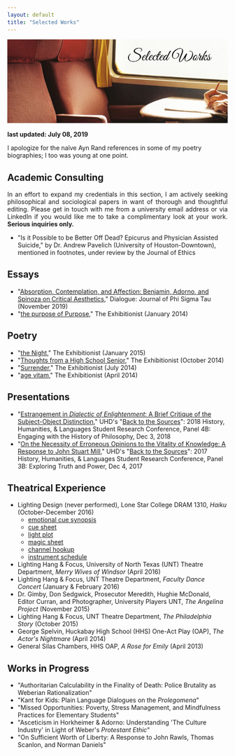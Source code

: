```yaml
---
layout: default
title: "Selected Works"
---
```

<div class="hero-image">
  <img src="/assets/images/selected-works-hero-image.jpg" alt="selected works hero image"/>
</div>

**last updated: July 08, 2019**

<div class="text">I apologize for the naïve Ayn Rand references in some of my poetry biographies; I too was young at one point.</div>


## Academic Consulting

<div class="text" align="justify"> In an effort to expand my credentials in this section, I am actively seeking philosophical and sociological papers in want of thorough and thoughtful editing. Please get in touch with me from a university email address or via LinkedIn if you would like me to take a complimentary look at your work. <strong>Serious inquiries only.</strong></div>

* "Is it Possible to be Better Off Dead? Epicurus and Physician Assisted Suicide," by Dr. Andrew Pavelich (University of Houston-Downtown), mentioned in footnotes, under review by the Journal of Ethics


## Essays

* "[Absorption, Contemplation, and Affection: Benjamin, Adorno, and Spinoza on Critical Aesthetics](/assets/pdfs/2019-11-benjamin-adorno-spinoza.pdf)," Dialogue: Journal of Phi Sigma Tau (November 2019)
* "[the purpose of Purpose](https://thexzbt.files.wordpress.com/2013/02/2014-1.pdf)," The Exhibitionist (January 2014)


## Poetry

* "[the Night](https://thexzbt.files.wordpress.com/2013/02/2015-1.pdf)," The Exhibitionist (January 2015)
* "[Thoughts from a High School Senior](https://thexzbt.files.wordpress.com/2014/10/2014-4.pdf)," The Exhibitionist (October 2014)
* "[Surrender](https://thexzbt.files.wordpress.com/2014/10/2014-3.pdf)," The Exhibitionist (July 2014)
* "[age vitam](https://thexzbt.files.wordpress.com/2013/02/2014-2.pdf)," The Exhibitionist (April 2014)



## Presentations

* "[Estrangement in *Dialectic of Enlightenment*: A Brief Critique of the Subject-Object Distinction](/assets/pdfs/2018-12-03-estrangement.pdf)," UHD's "[Back to the Sources](https://www.uhd.edu/academics/humanities/about/departments/hhl/Documents/2018-HHL-Student-Resaerch-Conference-PROGRAM.pdf)": 2018 History, Humanities, & Languages Student Research Conference, Panel 4B: Engaging with the History of Philosophy, Dec 3, 2018
* "[On the Necessity of Erroneous Opinions to the Vitality of Knowledge: A Response to John Stuart Mill](/assets/pdfs/2017-12-04-erroneous-opinions.pdf)," UHD's "[Back to the Sources](/assets/pdfs/2017-12-04-conference-program.pdf)": 2017 History, Humanities, & Languages Student Research Conference, Panel 3B: Exploring Truth and Power, Dec 4, 2017


## Theatrical Experience

* Lighting Design (never performed), Lone Star College DRAM 1310, *Haiku* (October-December 2016)
  * [emotional cue synopsis](/assets/pdfs/haiku-files/emotional-cue-synopsis.pdf)
  * [cue sheet](/assets/pdfs/haiku-files/cue-sheet.pdf)
  * [light plot](/assets/pdfs/haiku-files/light-plot.pdf)
  * [magic sheet](/assets/pdfs/haiku-files/magic-sheet.pdf)
  * [channel hookup](/assets/pdfs/haiku-files/channel-hookup.pdf)
  * [instrument schedule](/assets/pdfs/haiku-files/instrument-schedule.pdf)
* Lighting Hang & Focus, University of North Texas (UNT) Theatre Department, *Merry Wives of Windsor* (April 2016)
* Lighting Hang & Focus, UNT Theatre Department, *Faculty Dance Concert* (January & February 2016)
* Dr. Gimby, Don Sedgwick, Prosecutor Meredith, Hughie McDonald, Editor Curran, and Photographer, University Players UNT, *The Angelina Project* (November 2015)
* Lighting Hang & Focus, UNT Theatre Department, *The Philadelphia Story* (October 2015)
* George Spelvin, Huckabay High School (HHS) One-Act Play (OAP), *The Actor's Nightmare* (April 2014)
* General Silas Chambers, HHS OAP, *A Rose for Emily* (April 2013)


## Works in Progress

* "Authoritarian Calculability in the Finality of Death: Police Brutality as Weberian Rationalization"
* "Kant for Kids: Plain Language Dialogues on the *Prolegomena*"
* "Missed Opportunities: Poverty, Stress Management, and Mindfulness Practices for Elementary Students"
* "Asceticism in Horkheimer & Adorno: Understanding 'The Culture Industry' in Light of Weber's *Protestant Ethic*"
* "On Sufficient Worth of Liberty: A Response to John Rawls, Thomas Scanlon, and Norman Daniels"

&nbsp;

